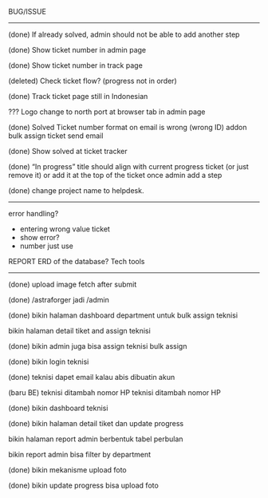 BUG/ISSUE

---

(done) If already solved, admin should not be able to add another step

(done) Show ticket number in admin page

(done) Show ticket number in track page

(deleted) Check ticket flow? (progress not in order)

(done) Track ticket page still in Indonesian

??? Logo change to north port at browser tab in admin page

(done) Solved Ticket number format on email is wrong (wrong ID)
addon bulk assign ticket send email

(done) Show solved at ticket tracker

(done) “In progress” title should align with current progress ticket (or just remove it) or add it at the top of the ticket once admin add a step

(done) change project name to helpdesk.

---

error handling?

- entering wrong value ticket
- show error?
- number just use

REPORT
ERD of the database?
Tech tools

---

(done) upload image fetch after submit

(done) /astraforger jadi /admin

(done) bikin halaman dashboard department untuk bulk assign teknisi

bikin halaman detail tiket and assign teknisi

(done) bikin admin juga bisa assign teknisi
bulk assign

(done) bikin login teknisi

(done) teknisi dapet email kalau abis dibuatin akun

(baru BE) teknisi ditambah nomor HP
teknisi ditambah nomor HP

(done) bikin dashboard teknisi

(done) bikin halaman detail tiket dan update progress

bikin halaman report admin berbentuk tabel perbulan

bikin report admin bisa filter by department

(done) bikin mekanisme upload foto

(done) bikin update progress bisa upload foto

